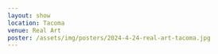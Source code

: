 ```yaml
---
layout: show
location: Tacoma
venue: Real Art
poster: /assets/img/posters/2024-4-24-real-art-tacoma.jpg
---
```


